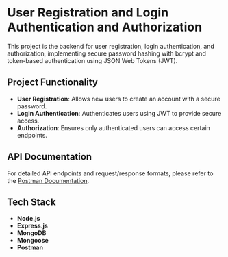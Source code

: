 # User Registration and Login Authentication and Authorization

This project is the backend for user registration, login authentication, and authorization, implementing secure password hashing with bcrypt and token-based authentication using JSON Web Tokens (JWT).

## Project Functionality

- **User Registration**: Allows new users to create an account with a secure password.
- **Login Authentication**: Authenticates users using JWT to provide secure access.
- **Authorization**: Ensures only authenticated users can access certain endpoints.

## API Documentation

For detailed API endpoints and request/response formats, please refer to the [Postman Documentation](https://www.postman.com/link-to-documentation).

## Tech Stack

- **Node.js**
- **Express.js**
- **MongoDB**
- **Mongoose**
- **Postman**
